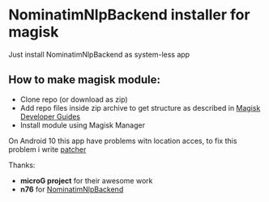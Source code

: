 # NominatimNlpBackend installer for magisk

Just install NominatimNlpBackend as system-less app

## How to make magisk module:
- Clone repo (or download as zip)
- Add repo files inside zip archive to get structure as described in [Magisk Developer Guides](https://topjohnwu.github.io/Magisk/guides.html)  
- Install module using Magisk Manager

On Android 10 this app have problems witn location acces, to fix this problem i write [patcher](https://github.com/McPcholkin/runtime-permission_patcher)

Thanks:
- **microG project** for their awesome work  
- **n76** for [NominatimNlpBackend](https://github.com/n76/NominatimGeocoderBackend)